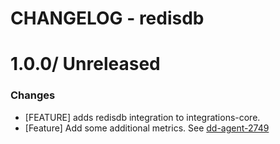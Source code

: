 # CHANGELOG - redisdb

1.0.0/ Unreleased
==================

### Changes

* [FEATURE] adds redisdb integration to integrations-core.
* [Feature] Add some additional metrics. See [dd-agent-2749](https://github.com/datadog/dd-agent/issues/2749)

